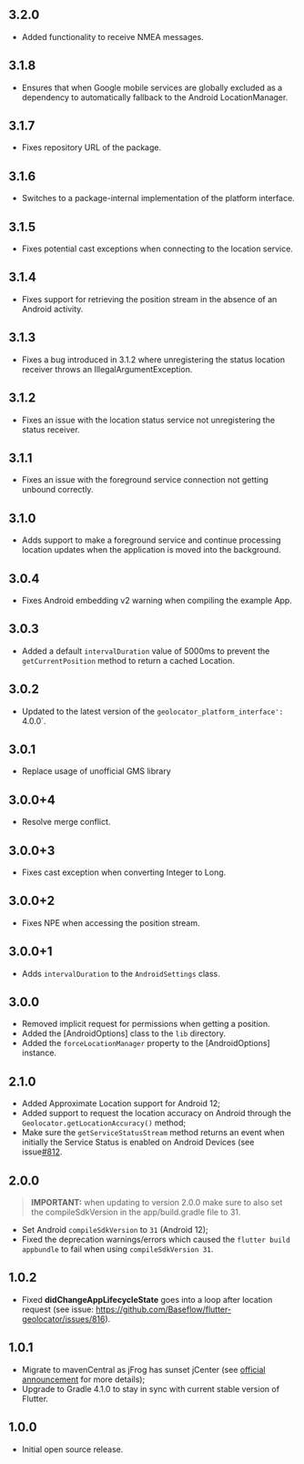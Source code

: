 ## 3.2.0

- Added functionality to receive NMEA messages.

## 3.1.8

- Ensures that when Google mobile services are globally excluded as a dependency to automatically fallback to the Android LocationManager.

## 3.1.7

- Fixes repository URL of the package.

## 3.1.6

- Switches to a package-internal implementation of the platform interface.

## 3.1.5

- Fixes potential cast exceptions when connecting to the location service.

## 3.1.4

- Fixes support for retrieving the position stream in the absence of an Android activity.

## 3.1.3

- Fixes a bug introduced in 3.1.2 where unregistering the status location receiver throws an IllegalArgumentException.

## 3.1.2

- Fixes an issue with the location status service not unregistering the status receiver.

## 3.1.1

- Fixes an issue with the foreground service connection not getting unbound correctly.

## 3.1.0

- Adds support to make a foreground service and continue processing location updates when the application is moved into the background.

## 3.0.4

- Fixes Android embedding v2 warning when compiling the example App.

## 3.0.3

- Added a default `intervalDuration` value of 5000ms to prevent the `getCurrentPosition` method to return a cached Location.

## 3.0.2

- Updated to the latest version of the `geolocator_platform_interface': `4.0.0`.

## 3.0.1

- Replace usage of unofficial GMS library

## 3.0.0+4

- Resolve merge conflict.

## 3.0.0+3

- Fixes cast exception when converting Integer to Long.

## 3.0.0+2

- Fixes NPE when accessing the position stream.

## 3.0.0+1

- Adds `intervalDuration` to the `AndroidSettings` class.

## 3.0.0

- Removed implicit request for permissions when getting a position.
- Added the [AndroidOptions] class to the `lib` directory.
- Added the `forceLocationManager` property to the [AndroidOptions] instance.

## 2.1.0

- Added Approximate Location support for Android 12;
- Added support to request the location accuracy on Android through the `Geolocator.getLocationAccuracy()` method;
- Make sure the `getServiceStatusStream` method returns an event when initially the Service Status is enabled on Android Devices (see issue[#812](https://github.com/Baseflow/flutter-geolocator/issues/812).

## 2.0.0

> **IMPORTANT:** when updating to version 2.0.0 make sure to also set the compileSdkVersion in the app/build.gradle file to 31.

- Set Android `compileSdkVersion` to `31` (Android 12);
- Fixed the deprecation warnings/errors which caused the `flutter build appbundle` to fail when using `compileSdkVersion 31`.

## 1.0.2

- Fixed **didChangeAppLifecycleState** goes into a loop after location request (see issue: https://github.com/Baseflow/flutter-geolocator/issues/816).

## 1.0.1

- Migrate to mavenCentral as jFrog has sunset jCenter (see [official announcement](https://jfrog.com/blog/into-the-sunset-bintray-jcenter-gocenter-and-chartcenter) for more details);
- Upgrade to Gradle 4.1.0 to stay in sync with current stable version of Flutter.

## 1.0.0

- Initial open source release.
